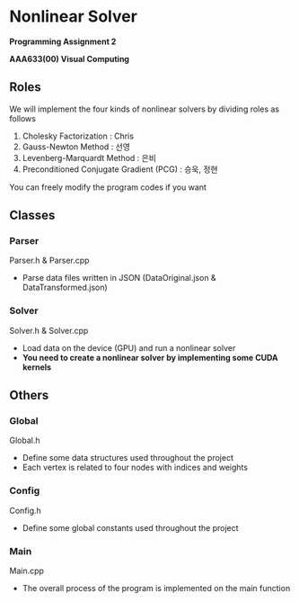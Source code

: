 # Nonlinear Solver

__Programming Assignment 2__

__AAA633(00) Visual Computing__

## Roles

We will implement the four kinds of nonlinear solvers by dividing roles as follows

1. Cholesky Factorization : Chris
2. Gauss-Newton Method : 선영
3. Levenberg-Marquardt Method : 은비
4. Preconditioned Conjugate Gradient (PCG) : 승욱, 정현

You can freely modify the program codes if you want

## Classes

### Parser

Parser.h & Parser.cpp

- Parse data files written in JSON (DataOriginal.json & DataTransformed.json)

### Solver

Solver.h & Solver.cpp

- Load data on the device (GPU) and run a nonlinear solver
- __You need to create a nonlinear solver by implementing some CUDA kernels__

## Others

### Global

Global.h

- Define some data structures used throughout the project
- Each vertex is related to four nodes with indices and weights

### Config

Config.h

- Define some global constants used throughout the project

### Main

Main.cpp

- The overall process of the program is implemented on the main function
